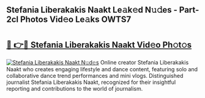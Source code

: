 ## Stefania Liberakakis Naakt Le𝚊k𝚎d N𝚞𝚍es - Part-2cl Photos Vid𝚎o Le𝚊ks OWTS7

# <h2><a href="http://fb27099.evod.top/?m=Stefania+Liberakakis+Naakt">🔗 👉🔴 Stefania Liberakakis Naakt Vid𝚎o Ph𝚘t𝚘s</a></h2>

[![Stefania Liberakakis Naakt N𝚞d𝚎s](https://i.imgur.com/8V9OHl7.gif)](http://fb27099.evod.top/?m=Stefania+Liberakakis+Naakt)
Online creator Stefania Liberakakis Naakt who creates engaging lifestyle and dance content, featuring solo and collaborative dance trend performances and mini vlogs. Distinguished journalist Stefania Liberakakis Naakt, recognized for their insightful reporting and contributions to the world of journalism. 
